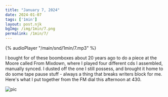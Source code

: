 ```yaml
---
title: "January 7, 2024"
date: 2024-01-07
tags: ['1min']
layout: post.njk
bgImg: /img/1min/7.png
permalink: /1min/7/
---
```


{% audioPlayer "/main/snd/1min/7.mp3" %}

I bought for of these boomboxes about 20 years ago to do a piece at the Moore called From Mixdown, where I played four different cds I assembled, manually synced. I dusted off the one I still possess, and brought it home to do some tape pause stuff - always a thing that breaks writers block for me. Here's what I put together from the FM dial this afternoon at 430. 

![pic](/main/img/1min/7.png)



